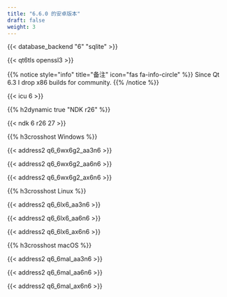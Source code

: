 ```yaml
---
title: "6.6.0 的安卓版本"
draft: false
weight: 3
---
```


{{< database_backend "6" "sqlite" >}}

{{< qt6tls openssl3 >}}

{{% notice style="info" title="备注"  icon="fas fa-info-circle" %}}
Since Qt 6.3 I drop x86 builds for community.
{{% /notice %}}

{{< icu 6 >}}

{{% h2dynamic true "NDK r26" %}}

{{< ndk 6 r26 27 >}}

{{% h3crosshost Windows %}}

{{< address2 q6_6wx6g2_aa3n6 >}}

{{< address2 q6_6wx6g2_aa6n6 >}}

{{< address2 q6_6wx6g2_ax6n6 >}}

{{% h3crosshost Linux %}}

{{< address2 q6_6lx6_aa3n6 >}}

{{< address2 q6_6lx6_aa6n6 >}}

{{< address2 q6_6lx6_ax6n6 >}}

{{% h3crosshost macOS %}}

{{< address2 q6_6mal_aa3n6 >}}

{{< address2 q6_6mal_aa6n6 >}}

{{< address2 q6_6mal_ax6n6 >}}
